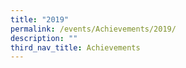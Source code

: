 ```yaml
---
title: "2019"
permalink: /events/Achievements/2019/
description: ""
third_nav_title: Achievements
---
```

